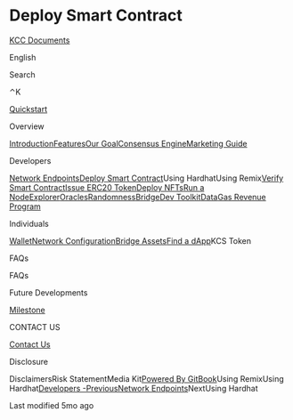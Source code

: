 # Deploy Smart Contract

[KCC Documents](broken-reference)

English

Search

⌃K

[Quickstart](broken-reference)

Overview

[Introduction](broken-reference)[Features](broken-reference)[Our Goal](broken-reference)[Consensus Engine](broken-reference)[Marketing Guide](broken-reference)

Developers

[Network Endpoints](broken-reference)[Deploy Smart Contract](broken-reference)Using HardhatUsing Remix[Verify Smart Contract](broken-reference)[Issue ERC20 Token](broken-reference)[Deploy NFTs](broken-reference)[Run a Node](broken-reference)[Explorer](broken-reference)[Oracles](broken-reference)[Randomness](broken-reference)[Bridge](broken-reference)[Dev Toolkit](broken-reference)[Data](broken-reference)[Gas Revenue Program](broken-reference)

Individuals

[Wallet](broken-reference)[Network Configuration](broken-reference)[Bridge Assets](<.gitbook/assets/bridge assets>)[Find a dApp](<.gitbook/assets/find a dapp>)KCS Token

FAQs

FAQs

Future Developments

[Milestone](.gitbook/assets/milestone)

CONTACT US

[Contact Us](<.gitbook/assets/contact us>)

Disclosure

DisclaimersRisk StatementMedia Kit[Powered By GitBook](https://www.gitbook.com/?utm\_source=content\&utm\_medium=trademark\&utm\_campaign=0Tecsoe4KNURIiIXeVdO)Using RemixUsing Hardhat[Developers -PreviousNetwork Endpoints](broken-reference)NextUsing Hardhat

Last modified 5mo ago
